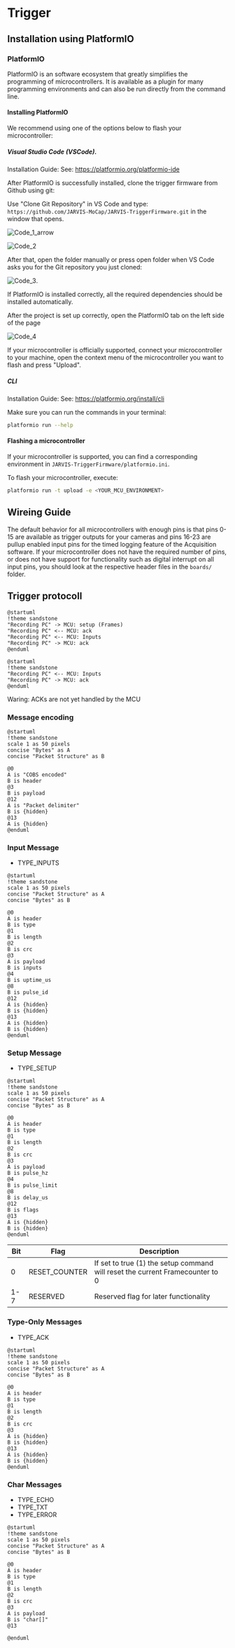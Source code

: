 # Trigger

## Installation using PlatformIO

### PlatformIO

PlatformIO is an software ecosystem that greatly simplifies the programming of microcontrollers. It is available as a plugin for many programming environments and can also be run directly from the command line.

#### Installing PlatformIO

We recommend using one of the options below to flash your microcontroller:

##### Visual Studio Code (VSCode).

Installation Guide:
See: https://platformio.org/platformio-ide

After PlatformIO is successfully installed, clone the trigger firmware from Github using git:

Use "Clone Git Repository" in VS Code and type:
`https://github.com/JARVIS-MoCap/JARVIS-TriggerFirmware.git`
in the window that opens.

![Code_1_arrow](docs/assets/images/developer_documentation_trigger/trigger_doc/Code_1_arrow.png)

![Code_2](docs/assets/images/developer_documentation_trigger/trigger_doc/Code_2.png)

After that, open the folder manually or press open folder when VS Code asks you for the Git repository you just cloned:

![Code_3](docs/assets/images/developer_documentation_trigger/trigger_doc/Code_3.png).

If PlatformIO is installed correctly, all the required dependencies should be installed automatically.

After the project is set up correctly, open the PlatformIO tab on the left side of the page 

![Code_4](docs/assets/images/developer_documentation_trigger/trigger_doc/Code_4.png)

If your microcontroller is officially supported, connect your microcontroller to your machine, open the context menu of the microcontroller you want to flash and press "Upload".

##### CLI

Installation Guide:
See: https://platformio.org/install/cli

Make sure you can run the commands in your terminal:

```bash
platformio run --help
```

#### Flashing a microcontroller

If your microcontroller is supported, you can find a corresponding environment in `JARVIS-TriggerFirmware/platformio.ini`.

To flash your microcontroller, execute:

```bash
platformio run -t upload -e <YOUR_MCU_ENVIRONMENT>
```


## Wireing Guide
The default behavior for all microcontrollers with enough pins is that pins 0-15 are available as trigger outputs for your cameras and pins 16-23 are pullup enabled input pins for the timed logging feature of the Acquisition software. If your microcontroller does not have the required number of pins, or does not have support for functionality such as digital interrupt on all input pins, you should look at the respective header files in the ```boards/``` folder.
## Trigger protocoll

```plantuml
@startuml
!theme sandstone
"Recording PC" -> MCU: setup (Frames)
"Recording PC" <-- MCU: ack
"Recording PC" <-- MCU: Inputs
"Recording PC" -> MCU: ack
@enduml
```

```plantuml
@startuml
!theme sandstone
"Recording PC" <-- MCU: Inputs
"Recording PC" -> MCU: ack
@enduml
```

Waring: ACKs are not yet handled by the MCU

### Message encoding

```plantuml
@startuml
!theme sandstone
scale 1 as 50 pixels
concise "Bytes" as A
concise "Packet Structure" as B

@0
A is "COBS encoded"
B is header
@3
B is payload
@12
A is "Packet delimiter"
B is {hidden}
@13
A is {hidden}
@enduml
```

### Input Message

+ TYPE_INPUTS

```plantuml
@startuml
!theme sandstone
scale 1 as 50 pixels
concise "Packet Structure" as A
concise "Bytes" as B

@0
A is header
B is type
@1
B is length
@2
B is crc
@3
A is payload
B is inputs
@4
B is uptime_us
@8
B is pulse_id
@12
A is {hidden}
B is {hidden}
@13
A is {hidden}
B is {hidden}
@enduml
```

### Setup Message

+ TYPE_SETUP

```plantuml
@startuml
!theme sandstone
scale 1 as 50 pixels
concise "Packet Structure" as A
concise "Bytes" as B

@0
A is header
B is type
@1
B is length
@2
B is crc
@3
A is payload
B is pulse_hz
@4
B is pulse_limit
@8
B is delay_us
@12
B is flags
@13
A is {hidden}
B is {hidden}
@enduml
```

 | Bit | Flag          | Description                                                                   |
 | --- | ------------- | ----------------------------------------------------------------------------- |
 | 0   | RESET_COUNTER | If set to true (1) the setup command will reset the current Framecounter to 0 |
 | 1-7 | RESERVED      | Reserved flag for later functionality                                         |

### Type-Only Messages

+ TYPE_ACK

```plantuml
@startuml
!theme sandstone
scale 1 as 50 pixels
concise "Packet Structure" as A
concise "Bytes" as B

@0
A is header
B is type
@1
B is length
@2
B is crc
@3
A is {hidden}
B is {hidden}
@13
A is {hidden}
B is {hidden}
@enduml
```

### Char Messages

+ TYPE_ECHO
+ TYPE_TXT
+ TYPE_ERROR

```plantuml
@startuml
!theme sandstone
scale 1 as 50 pixels
concise "Packet Structure" as A
concise "Bytes" as B

@0
A is header
B is type
@1
B is length
@2
B is crc
@3
A is payload
B is "char[]"
@13

@enduml
```
